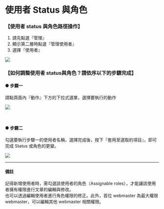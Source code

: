 # 使用者 Status 與角色


### 【使用者 status 與角色路徑操作】  

1. 請先點選『管理』
2. 顯示第二層時點選『管理使用者』
3. 選擇『使用者』

![](/_image/manage/user.png)


### 【如何調整使用者 status與角色？請依序以下的步驟完成】  

#### ● 步驟一  

請點頁面內『動作』下方的下拉式選單，選擇要執行的動作

![](/_image/manage/user-status.png)

</br>

#### ● 步驟二  

勾選要執行步驟一的使用者名稱，選擇完成後，按下『套用至選取的項目』，即可完成 Status 或角色的更變。

![](/_image/manage/user-status-c.png)


----
#### 備註

記得新增使用者時，需勾選該使用者的角色（Assignable roles），才能讓該使用者擁有權限進行文章的編輯與修改。  
也可以透過編輯使用者進行角色權限的修正。此外，首位 webmaster 為最大權限 webmaster，可以編輯其他 webmaster 相關權限。